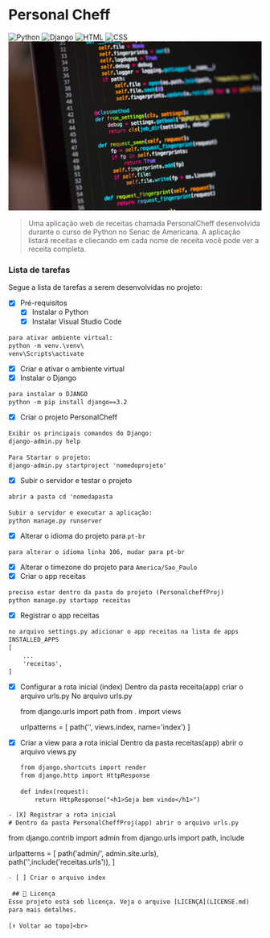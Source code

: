 # Personal Cheff
<!---Esses são exemplos. Veja https://shields.io para outras pessoas ou para personalizar este conjunto de escudos. Você pode querer incluir dependências, status do projeto e informações de licença aqui--->
![Python](https://img.shields.io/badge/Python-14354C?style=for-the-badge&logo=python&logoColor=white)
![Django](https://img.shields.io/badge/Django-092E20?style=for-the-badge&logo=django&logoColor=white)
![HTML](https://img.shields.io/badge/HTML5-E34F26?style=for-the-badge&logo=html5&logoColor=white)
![CSS](https://img.shields.io/badge/CSS3-1572B6?style=for-the-badge&logo=css3&logoColor=white)
<img src="example.jpg" alt="exemplo Python">
>Uma aplicação web de receitas chamada PersonalCheff desenvolvida durante o curso de Python no Senac de Americana. A aplicação listará receitas e cliecando em cada nome de receita você pode ver a receita completa.

### Lista de tarefas
Segue a lista de tarefas a serem desenvolvidas no projeto:
- [X] Pré-requisitos
    - [X] Instalar o Python
    - [X] Instalar Visual Studio Code
```
para ativar ambiente virtual:
python -m venv.\venv\
venv\Scripts\activate
```
- [X] Criar e ativar o ambiente virtual
- [X] Instalar o Django
```
para instalar o DJANGO
python -m pip install django==3.2
```
- [X] Criar o projeto PersonalCheff
```
Exibir os principais comandos do Django:
django-admin.py help 

Para Startar o projeto:
django-admin.py startproject 'nomedoprojeto'
```
- [X] Subir o servidor e testar o projeto
```
abrir a pasta cd 'nomedapasta

Subir o servidor e executar a aplicação:
python manage.py runserver

```

- [X] Alterar o idioma do projeto para `pt-br`
```
para alterar o idioma linha 106, mudar para pt-br
```
- [X] Alterar o timezone do projeto para `America/Sao_Paulo`
- [X] Criar o app receitas
```
preciso estar dentro da pasta do projeto (PersonalcheffProj)
python manage.py startapp receitas
```
- [X] Registrar o app receitas
```
no arquivo settings.py adicionar o app receitas na lista de apps 
INSTALLED_APPS
[
    ...
    'receitas',
]
```
- [X] Configurar a rota inicial (index)
    Dentro da pasta receita(app) criar o arquivo urls.py
    No arquivo urls.py
    
    from django.urls import path
    from . import views

    urlpatterns = [
        path('', views.index, name='index')
    ]
- [X] Criar a view para a rota inicial
    Dentro da pasta receitas(app) abrir o arquivo views.py
    ```
    from django.shortcuts import render
    from django.http import HttpResponse

    def index(request):
        return HttpResponse("<h1>Seja bem vindo</h1>")
```
- [X] Registrar a rota inicial
# Dentro da pasta PersonalCheffProj(app) abrir o arquivo urls.py

```
from django.contrib import admin
from django.urls import path, include

urlpatterns = [
    path('admin/', admin.site.urls),
    path('',include('receitas.urls')),
]
```
- [ ] Criar o arquivo index
 
 ## 📝 Licença
Esse projeto está sob licença. Veja o arquivo [LICENÇA](LICENSE.md) para mais detalhes.

[⬆ Voltar ao topo]<br>